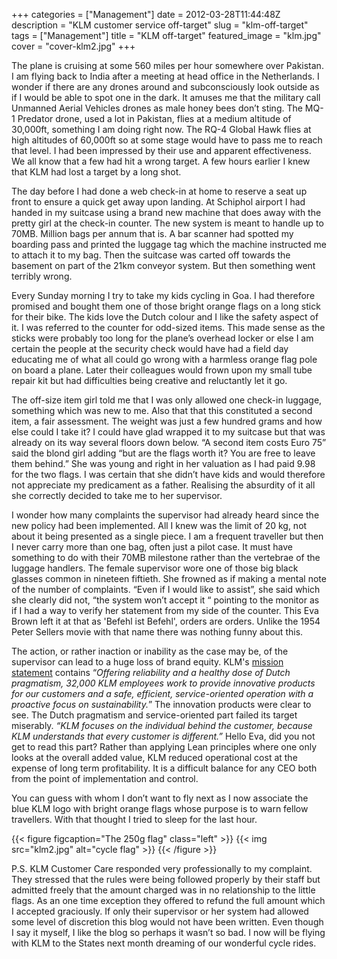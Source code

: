 +++
categories = ["Management"]
date = 2012-03-28T11:44:48Z
description = "KLM customer service off-target"
slug = "klm-off-target"
tags = ["Management"]
title = "KLM off-target"
featured_image = "klm.jpg"
cover = "cover-klm2.jpg"
+++

The plane is cruising at some 560 miles per hour somewhere over Pakistan. I am flying back to India after a meeting at head office in the Netherlands. I wonder if there are any drones around and subconsciously look outside as if I would be able to spot one in the dark. It amuses me that the military call Unmanned Aerial Vehicles drones as male honey bees don’t sting. The MQ-1 Predator drone, used a lot in Pakistan, flies at a medium altitude of 30,000ft, something I am doing right now. The RQ-4 Global Hawk flies at high altitudes of 60,000ft so at some stage would have to pass me to reach that level. I had been impressed by their use and apparent effectiveness. We all know that a few had hit a wrong target. A few hours earlier I knew that KLM had lost a target by a long shot.

The day before I had done a web check-in at home to reserve a seat up front to ensure a quick get away upon landing. At Schiphol airport I had handed in my suitcase using a brand new machine that does away with the pretty girl at the check-in counter. The new system is meant to handle up to 70MB. Million bags per annum that is. A bar scanner had spotted my boarding pass and printed the luggage tag which the machine instructed me to attach it to my bag. Then the suitcase was carted off towards the basement on part of the 21km conveyor system. But then something went terribly wrong.

Every Sunday morning I try to take my kids cycling in Goa. I had therefore promised and bought them one of those bright orange flags on a long stick for their bike. The kids love the Dutch colour and I like the safety aspect of it. I was referred to the counter for odd-sized items. This made sense as the sticks were probably too long for the plane’s overhead locker or else I am certain the people at the security check would have had a field day educating me of what all could go wrong with a harmless orange flag pole on board a plane. Later their colleagues would frown upon my small tube repair kit but had difficulties being creative and reluctantly let it go.

The off-size item girl told me that I was only allowed one check-in luggage, something which was new to me. Also that that this constituted a second item, a fair assessment. The weight was just a few hundred grams and how else could I take it? I could have glad wrapped it to my suitcase but that was already on its way several floors down below. “A second item costs Euro 75” said the blond girl adding “but are the flags worth it? You are free to leave them behind.” She was young and right in her valuation as I had paid 9.98 for the two flags. I was certain that she didn’t have kids and would therefore not appreciate my predicament as a father. Realising the absurdity of it all she correctly decided to take me to her supervisor.

I wonder how many complaints the supervisor had already heard since the new policy had been implemented. All I knew was the limit of 20 kg, not about it being presented as a single piece. I am a frequent traveller but then I never carry more than one bag, often just a pilot case. It must have something to do with their 70MB milestone rather than the vertebrae of the luggage handlers. The female supervisor wore one of those big black glasses common in nineteen fiftieth. She frowned as if making a mental note of the number of complaints. “Even if I would like to assist”, she said which she clearly did not, “the system won’t accept it “ pointing to the monitor as if I had a way to verify her statement from my side of the counter. This Eva Brown left it at that as 'Befehl ist Befehl', orders are orders. Unlike the 1954 Peter Sellers movie with that name there was nothing funny about this.

The action, or rather inaction or inability as the case may be, of the supervisor can lead to a huge loss of brand equity. KLM's [mission statement](http://www.klm.com/corporate/en/about-klm/profile/index.html "Mission Statement") contains “*Offering reliability and a healthy dose of Dutch pragmatism, 32,000 KLM employees work to provide innovative products for our customers and a safe, efficient, service-oriented operation with a proactive focus on sustainability.*” The innovation products were clear to see. The Dutch pragmatism and service-oriented part failed its target miserably. *“KLM focuses on the individual behind the customer, because KLM understands that every customer is different.”* Hello Eva, did you not get to read this part? Rather than applying Lean principles where one only looks at the overall added value, KLM reduced operational cost at the expense of long term profitability. It is a difficult balance for any CEO both from the point of implementation and control.

You can guess with whom I don’t want to fly next as I now associate the blue KLM logo with bright orange flags whose purpose is to warn fellow travellers. With that thought I tried to sleep for the last hour.

{{< figure figcaption="The 250g flag" class="left" >}}
	{{< img src="klm2.jpg" alt="cycle flag" >}}
{{< /figure >}}

P.S. KLM Customer Care responded very professionally to my complaint. They stressed that the rules were being followed properly by their staff but admitted freely that the amount charged was in no relationship to the little flags. As an one time exception they offered to refund the full amount which I accepted graciously. If only their supervisor or her system had allowed some level of discretion this blog would not have been written. Even though I say it myself, I like the blog so perhaps it wasn’t so bad. I now will be flying with KLM to the States next month dreaming of our wonderful cycle rides.